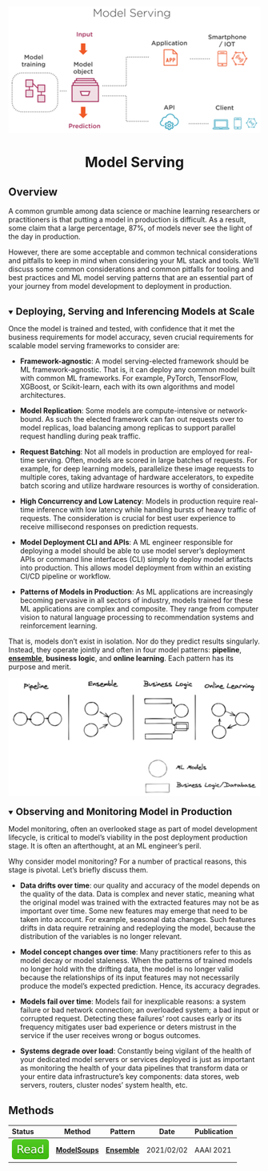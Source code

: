 <div align="center">
<img width="800" src="data/model_deployment.png">

Model Serving
=============================
</div>

## Overview

A common grumble among data science or machine learning researchers or
practitioners is that putting a model in production is difficult. As a result,
some claim that a large percentage, 87%, of models never see the light of the
day in production.

However, there are some acceptable and common technical considerations and
pitfalls to keep in mind when considering your ML stack and tools. We’ll discuss
some common considerations and common pitfalls for tooling and best practices
and ML model serving patterns that are an essential part of your journey from
model development to deployment in production.

<br>
<details open>
<summary><b style="font-size:19px">Deploying, Serving and Inferencing Models at Scale</b></summary>

Once the model is trained and tested, with confidence that it met the
business requirements for model accuracy, seven crucial requirements for
scalable model serving frameworks to consider are:

- **Framework-agnostic**: A model serving-elected framework should be ML
  framework-agnostic. That is, it can deploy any common model built with common
  ML frameworks. For example, PyTorch, TensorFlow, XGBoost, or Scikit-learn,
  each with its own algorithms and model architectures.


- **Model Replication**: Some models are compute-intensive or network-bound.
  As such the elected framework can fan out requests over to model replicas,
  load balancing among replicas to support parallel request handling during peak
  traffic.


- **Request Batching**: Not all models in production are employed for
  real-time serving. Often, models are scored in large batches of requests.
  For example, for deep learning models, parallelize these image requests to
  multiple cores, taking advantage of hardware accelerators, to expedite batch
  scoring and utilize hardware resources is worthy of consideration.


- **High Concurrency and Low Latency**: Models in production require real-time
  inference with low latency while handling bursts of heavy traffic of requests.
  The consideration is crucial for best user experience to receive millisecond
  responses on prediction requests.


- **Model Deployment CLI and APIs**: A ML engineer responsible for deploying
  a model should be able to use model server’s deployment APIs or command line
  interfaces (CLI) simply to deploy model artifacts into production. This allows
  model deployment from within an existing CI/CD pipeline or workflow.


- **Patterns of Models in Production**: As ML applications are increasingly
  becoming pervasive in all sectors of industry, models trained for these ML
  applications are complex and composite. They range from computer vision to
  natural language processing to recommendation systems and reinforcement
  learning.

That is, models don’t exist in isolation. Nor do they predict results
singularly. Instead, they operate jointly and often in four model patterns:
**pipeline**, [**ensemble**](ensemble.md), **business logic**, and
**online learning**. Each pattern has its purpose and merit.

<div align="center">
	<img src="data/ml_model_patterns_in_production.png" width="600">
</div>
</details>

<br>
<details open>
<summary><b style="font-size:19px">Observing and Monitoring Model in Production</b></summary>

Model monitoring, often an overlooked stage as part of model development
lifecycle, is critical to model’s viability in the post deployment production
stage. It is often an afterthought, at an ML engineer’s peril.

Why consider model monitoring? For a number of practical reasons, this stage is
pivotal. Let’s briefly discuss them.

- **Data drifts over time**: our quality and accuracy of the model depends on
  the quality of the data. Data is complex and never static, meaning what the
  original model was trained with the extracted features may not be as important
  over time. Some new features may emerge that need to be taken into account.
  For example, seasonal data changes. Such features drifts in data require
  retraining and redeploying the model, because the distribution of the
  variables is no longer relevant.


- **Model concept changes over time**: Many practitioners refer to this as
  model decay or model staleness. When the patterns of trained models no longer
  hold with the drifting data, the model is no longer valid because the
  relationships of its input features may not necessarily produce the model’s
  expected prediction. Hence, its accuracy degrades.


- **Models fail over time**: Models fail for inexplicable reasons: a system
  failure or bad network connection; an overloaded system; a bad input or
  corrupted request. Detecting these failures’ root causes early or its
  frequency
  mitigates user bad experience or deters mistrust in the service if the user
  receives wrong or bogus outcomes.


- **Systems degrade over load**: Constantly being vigilant of the health of
  your dedicated model servers or services deployed is just as important as
  monitoring the health of your data pipelines that transform data or your
  entire
  data infrastructure’s key components: data stores, web servers, routers,
  cluster nodes’ system health, etc.

</details>

## Methods

| Status                                | Method                          | Pattern                     | Date       | Publication    |
|:--------------------------------------|---------------------------------|-----------------------------|------------|----------------|
| <img src="../../data/badge/read.svg"> | [**ModelSoups**](modelsoups.md) | [**Ensemble**](ensemble.md) | 2021/02/02 | AAAI&nbsp;2021 |
